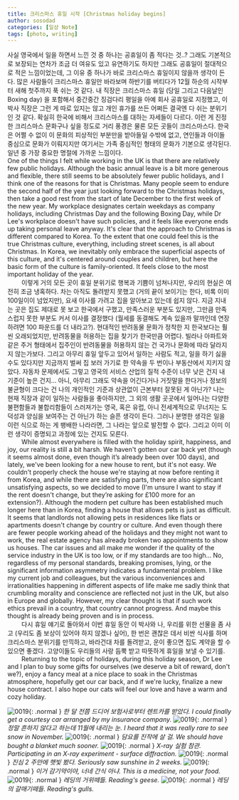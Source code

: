 ```yaml
---
title: 크리스마스 휴일 시작 [Christmas holiday begins]
author: sosodad
categories: [일상 Note]
tags: [photo, writing]
---
```


사실 영국에서 일을 하면서 느낀 것 중 하나는 공휴일이 좀 적다는 것..? 그래도 기본적으로 보장되는 연차가 조금 더 여유도 있고 유연하기도 하지만 그래도 공휴일이 절대적으로 적은 느낌이었는데, 그 이유 중 하나가 바로 크리스마스 휴일이지 않을까 생각이 든다. 많은 사람들이 크리스마스 휴일만 바라보며 하반기를 버티다가 12월 하순의 시작부터 새해 첫주까지 푹 쉬는 것 같다. 내 직장은 크리스마스 휴일 (당일 그리고 다음날인 Boxing day) 을 포함해서 중간중간 징검다리 평일을 아예 회사 공휴일로 지정했고, 이 박사 직장은 그런 게 따로 있지는 않고 개인 휴가를 쓰든 어쩌든 결국엔 다 쉬는 분위기인 것 같다. 확실히 한국에 비해서 크리스마스를 대하는 자세들이 다르다. 이런 게 진정한 크리스마스 문화구나 싶을 정도로 거리 풍경은 물론 모든 곳들이 크리스마스다. 한국은 어쩔 수 없이 이 문화의 피상적인 부분만을 받아들일 수밖에 없고, 연인들과 아이들 중심으로 문화가 이뤄지지만 여기서는 가족 중심적인 형태의 문화가 기본으로 생각된다. 일년 중 가장 중요한 명절에 가까운 느낌이다.  
One of the things I felt while working in the UK is that there are relatively few public holidays. Although the basic annual leave is a bit more generous and flexible, there still seems to be absolutely fewer public holidays, and I think one of the reasons for that is Christmas. Many people seem to endure the second half of the year just looking forward to the Christmas holidays, then take a good rest from the start of late December to the first week of the new year. My workplace designates certain weekdays as company holidays, including Christmas Day and the following Boxing Day, while Dr Lee's workplace doesn't have such policies, and it feels like everyone ends up taking personal leave anyway. It's clear that the approach to Christmas is different compared to Korea. To the extent that one could feel this is the true Christmas culture, everything, including street scenes, is all about Christmas. In Korea, we inevitably only embrace the superficial aspects of this culture, and it's centered around couples and children, but here the basic form of the culture is family-oriented. It feels close to the most important holiday of the year.  
&nbsp;&nbsp;&nbsp;&nbsp;&nbsp;&nbsp;&nbsp;&nbsp;이렇게 거의 모든 곳이 휴일 분위기로 행복과 기쁨이 넘쳐나지만, 우리의 현실은 여전히 조금 냉혹하다. 차는 아직도 돌려받지 못했고 (거의 끝이 보이기는 한다, 비록 이미 100일이이 넘었지만), 요새 이사를 가려고 집을 알아보고 있는데 쉽지 않다. 지금 지내는 곳은 집도 제대로 못 보고 한국에서 구했고, 만족스러운 부분도 있지만, 그만큼 만족스럽지 못한 부분도 커서 이사를 결정했다 (월세를 동결해도 계속 있을까 말까인데 연장하려면 100 파운드를 더 내라고?). 현대적인 반려동물 문화가 정착한 지 한국보다는 훨씬 오래되었지만, 반려동물을 허용하는 집을 찾기가 한국만큼 어렵다. 빌라나 아파트와 같은 주거 형태에서 집주인이 반려동물을 허용하지 않는 건 국가나 문화에 따라 달라지지 않는가보다. 그리고 아무리 휴일 앞두고 있어서 일하는 사람도 적고, 일을 하기 싫을 수도 있다지만 지금까지 벌써 집 보러 가기로 한 약속을 두 번이나 부동산에서 지키지 않았다. 자동차 문제에서도 그렇고 영국의 서비스 산업의 질적 수준이 너무 낮은 건지 내 기준이 높은 건지... 아니, 아무리 그래도 약속을 어긴다거나 거짓말을 한다거나 정보의 불균형이 크다는 건 나의 개인적인 기준과 상관없이 근본부터 잘못된 게 아닌가? 나는 현재 직장과 같이 일하는 사람들을 좋아하지만, 그 외의 생활 곳곳에서 일어나는 다양한 불편함들과 불합리함들이 스러져가는 영국, 혹은 유럽, 아니 전세계적으로 무너지는 도덕성과 양심을 보여주는 건 아닌가 하는 슬픈 생각이 든다. 그러나 분명한 생각은 일을 이런 식으로 하는 게 팽배한 나라라면, 그 나라는 앞으로 발전할 수 없다. 그리고 이미 이런 생각이 증명되고 과정에 있는 건지도 모른다.  
&nbsp;&nbsp;&nbsp;&nbsp;&nbsp;&nbsp;&nbsp;&nbsp;While almost everywhere is filled with the holiday spirit, happiness, and joy, our reality is still a bit harsh. We haven't gotten our car back yet (though it seems almost done, even though it’s already been over 100 days), and lately, we've been looking for a new house to rent, but it's not easy. We couldn't properly check the house we're staying at now before renting it from Korea, and while there are satisfying parts, there are also significant unsatisfying aspects, so we decided to move (I'm unsure I want to stay if the rent doesn't change, but they’re asking for £100 more for an extension?). Although the modern pet culture has been established much longer here than in Korea, finding a house that allows pets is just as difficult. It seems that landlords not allowing pets in residences like flats or apartments doesn't change by country or culture. And even though there are fewer people working ahead of the holidays and they might not want to work, the real estate agency has already broken two appointments to show us houses. The car issues and all make me wonder if the quality of the service industry in the UK is too low, or if my standards are too high... No, regardless of my personal standards, breaking promises, lying, or the significant information asymmetry indicates a fundamental problem. I like my current job and colleagues, but the various inconveniences and irrationalities happening in different aspects of life make me sadly think that crumbling morality and conscience are reflected not just in the UK, but also in Europe and globally. However, my clear thought is that if such work ethics prevail in a country, that country cannot progress. And maybe this thought is already being proven and is in process.  
&nbsp;&nbsp;&nbsp;&nbsp;&nbsp;&nbsp;&nbsp;&nbsp;다시 휴일 얘기로 돌아와서 이번 휴일 동안 이 박사와 나, 우리를 위한 선물을 좀 사고 (우리도 좀 보상이 있어야 하지 않겠나 싶어), 한 번은 괜찮은 데서 비싼 식사를 하며 크리스마스 분위기를 만끽하고, 바라건대 차를 돌려받고, 운이 좋으면 집도 계약을 할 수 있으면 좋겠다. 고양이들도 우리들의 사랑 듬뿍 받고 따뜻하게 휴일을 보낼 수 있기를.  
&nbsp;&nbsp;&nbsp;&nbsp;&nbsp;&nbsp;&nbsp;&nbsp;Returning to the topic of holidays, during this holiday season, Dr Lee and I plan to buy some gifts for ourselves (we deserve a bit of reward, don't we?), enjoy a fancy meal at a nice place to soak in the Christmas atmosphere, hopefully get our car back, and if we're lucky, finalize a new house contract. I also hope our cats will feel our love and have a warm and cozy holiday.  

![0019](https://1drv.ms/i/c/f96de3eae83811fb/IQQAifUhQxKXRaaUIN7OFRDbAexUiFnaUhevoOtc93cUXcs?width=1024){: .normal }
_한 달 전쯤 드디어 보험사로부터 렌트카를 받았다. I could finally get a courtesy car arranged by my insurance company._
![0019](https://1drv.ms/i/c/f96de3eae83811fb/IQQrYZ54JDM5TpbixlwDq6slAbLThi1fnVEzz3fO7JqgFbs?width=1024){: .normal }
_정말 흔하지 않다고 하는데 11월에 내리는 눈. I heard that it was really rare to see snow in November._
![0019](https://1drv.ms/i/c/f96de3eae83811fb/IQQbH33ceXtJRqqvUtqh77ruAb8K0_3HX-evZ0UGOhdRkBA?height=1024){: .normal }
_담요를 진작에 살 걸. We should have bought a blanket much sooner._
![0019](https://1drv.ms/i/c/f96de3eae83811fb/IQTvNJPFB51HS4o5Bcubc7eTAdbmAvdyn57hVDb67DvQbu8?height=1024){: .normal }
_X-ray 실험 참관. Participating in an X-ray experiment - surface diffraction._
![0019](https://1drv.ms/i/c/f96de3eae83811fb/IQTOz9RC1c4FSrpc-AEANklUAVHlxpF4mr0GTmHPPNv9FT8?width=1024){: .normal }
_진심 2 주만에 햇빛 봤다. Seriously saw sunshine in 2 weeks._
![0019](https://1drv.ms/i/c/f96de3eae83811fb/IQTNAdzneVzUTIR6q1O0yxECARZdtdSXaywESgRKiDj0iSY?height=1024){: .normal }
_이거 감기약이야, 너네 간식 아냐. This is a medicine, not your food._
![0019](https://1drv.ms/i/c/f96de3eae83811fb/IQQx5CkuVpM8SbYRMLawmUEbAdOMfCV6F3MDdL-nE87ggt8?width=1024){: .normal }
_레딩의 거위떼들. Reading's geese._
![0019](https://1drv.ms/i/c/f96de3eae83811fb/IQQbV97ZMSImRpDn5T70IngWAabFagEYQY79L60kKoh3heM?width=1024){: .normal }
_레딩의 갈매기떼들. Reading's gulls._